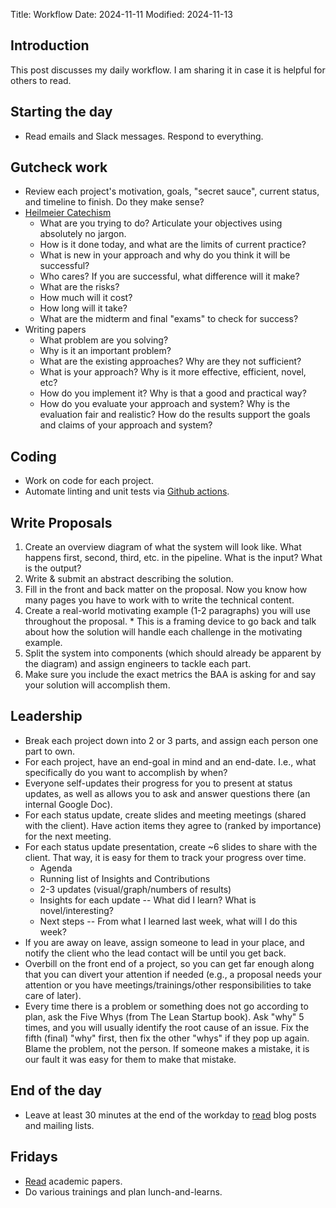 Title: Workflow
Date: 2024-11-11
Modified: 2024-11-13

## Introduction

This post discusses my daily workflow. I am sharing it in case it is helpful for others to read.

## Starting the day

* Read emails and Slack messages. Respond to everything.

## Gutcheck work

* Review each project's motivation, goals, "secret sauce", current status, and timeline to finish. Do they make sense?
* [Heilmeier Catechism](https://www.darpa.mil/work-with-us/heilmeier-catechism)
  * What are you trying to do? Articulate your objectives using absolutely no jargon.
  * How is it done today, and what are the limits of current practice?
  * What is new in your approach and why do you think it will be successful?
  * Who cares? If you are successful, what difference will it make?
  * What are the risks?
  * How much will it cost?
  * How long will it take?
  * What are the midterm and final "exams" to check for success?
* Writing papers
  * What problem are you solving?
  * Why is it an important problem?
  * What are the existing approaches? Why are they not sufficient?
  * What is your approach? Why is it more effective, efficient, novel, etc?
  * How do you implement it? Why is that a good and practical way?
  * How do you evaluate your approach and system? Why is the evaluation fair and realistic? How do the results support the goals and claims of your approach and system?

## Coding

* Work on code for each project.
* Automate linting and unit tests via [Github actions](https://github.com/features/actions).

## Write Proposals

  1. Create an overview diagram of what the system will look like. What happens first, second, third, etc. in the pipeline. What is the input? What is the output?
  1. Write & submit an abstract describing the solution.
  1. Fill in the front and back matter on the proposal. Now you know how many pages you have to work with to write the technical content.
  1. Create a real-world motivating example (1-2 paragraphs) you will use throughout the proposal.
    * This is a framing device to go back and talk about how the solution will handle each challenge in the motivating example.
  1. Split the system into components (which should already be apparent by the diagram) and assign engineers to tackle each part.
  1. Make sure you include the exact metrics the BAA is asking for and say your solution will accomplish them.

## Leadership

* Break each project down into 2 or 3 parts, and assign each person one part to own.
* For each project, have an end-goal in mind and an end-date. I.e., what specifically do you want to accomplish by when?
* Everyone self-updates their progress for you to present at status updates, as well as allows you to ask and answer questions there (an internal Google Doc).
* For each status update, create slides and meeting meetings (shared with the client). Have action items they agree to (ranked by importance) for the next meeting.
* For each status update presentation, create ~6 slides to share with the client. That way, it is easy for them to track your progress over time.
  * Agenda
  * Running list of Insights and Contributions
  * 2-3 updates (visual/graph/numbers of results)
  * Insights for each update -- What did I learn? What is novel/interesting?
  * Next steps -- From what I learned last week, what will I do this week?
* If you are away on leave, assign someone to lead in your place, and notify the client who the lead contact will be until you get back.
* Overbill on the front end of a project, so you can get far enough along that you can divert your attention if needed (e.g., a proposal needs your attention or you have meetings/trainings/other responsibilities to take care of later).
* Every time there is a problem or something does not go according to plan, ask the Five Whys (from The Lean Startup book). Ask "why" 5 times, and you will usually identify the root cause of an issue. Fix the fifth (final) "why" first, then fix the other "whys" if they pop up again. Blame the problem, not the person. If someone makes a mistake, it is our fault it was easy for them to make that mistake.

## End of the day

* Leave at least 30 minutes at the end of the workday to [read](http://www.evandowning.com/suggested-reads.html) blog posts and mailing lists.

## Fridays

* [Read](http://www.evandowning.com/suggested-reads.htm) academic papers.
* Do various trainings and plan lunch-and-learns.
